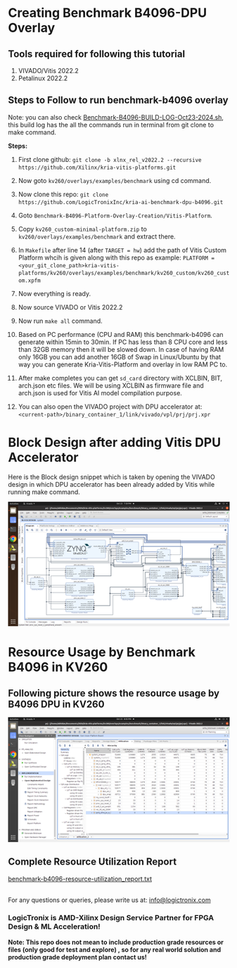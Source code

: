 # Creating Benchmark B4096-DPU Overlay

## Tools required for following this tutorial
1. VIVADO/Vitis 2022.2 
2. Petalinux 2022.2 

## Steps to Follow to run benchmark-b4096 overlay
Note: you can also check [Benchmark-B4096-BUILD-LOG-Oct23-2024.sh](https://github.com/LogicTronixInc/kria-ai-benchmark-dpu-b4096/blob/master/Benchmark-B4096-Platform-Overlay-Creation/Benchmark-B4096-BUILD-LOG-Oct23-2024.sh), this build log has the all the commands run in terminal from git clone to make command.

**Steps:**
1. First clone github: 
`git clone -b xlnx_rel_v2022.2 --recursive https://github.com/Xilinx/kria-vitis-platforms.git`
2. Now goto `kv260/overlays/examples/benchmark` using cd command.
3. Now clone this repo: `git clone https://github.com/LogicTronixInc/kria-ai-benchmark-dpu-b4096.git`
4. Goto `Benchmark-B4096-Platform-Overlay-Creation/Vitis-Platform`.
5. Copy  `kv260_custom-minimal-platform.zip` to `kv260/overlays/examples/benchmark` and extract there. 

6. In `Makefile` after line 14 (after `TARGET = hw`) add the path of Vitis Custom Platform whcih is given along with this repo as example:
`PLATFORM = <your_git_clone_path>kria-vitis-platforms/kv260/overlays/examples/benchmark/kv260_custom/kv260_custom.xpfm`

7. Now everything is ready. 
8. Now source VIVADO or Vitis 2022.2
9. Now run `make all` command.

10. Based on PC performance (CPU and RAM) this benchmark-b4096 can generate within 15min to 30min. If PC has less than 8 CPU core and less than 32GB memory then it will be slowed down. In case of having RAM only 16GB you can add another 16GB of Swap in Linux/Ubuntu by that way you can generate Kria-Vitis-Platform and overlay in low RAM PC to.

11. After make completes you can get `sd_card` directory with XCLBIN, BIT, arch.json etc files. We will be using XCLBIN as firmware file and arch.json is used for Vitis AI model compilation purpose.

12. You can also open the VIVADO project with DPU accelerator at: `<current-path>/binary_container_1/link/vivado/vpl/prj/prj.xpr`

# Block Design after adding Vitis DPU Accelerator 
Here is the Block design snippet which is taken by opening the VIVADO design in which DPU accelerator has been already added by Vitis while running make command.

![Benchmark-B4096-Block-Design-snippet](https://github.com/LogicTronixInc/kria-ai-benchmark-dpu-b4096/blob/master/Benchmark-B4096-Platform-Overlay-Creation/images/Benchmark-B4096-Block-Design-snippet.png) 


# Resource Usage by Benchmark B4096 in KV260

## Following picture shows the resource usage by B4096 DPU in KV260 
![Benchmark-B4096-Resource-Usage](https://github.com/LogicTronixInc/kria-ai-benchmark-dpu-b4096/blob/master/Benchmark-B4096-Platform-Overlay-Creation/images/Benchmark-B4096-Resource-Usage.png)  

## Complete Resource Utilization Report
[benchmark-b4096-resource-utilization_report.txt](https://github.com/LogicTronixInc/kria-ai-benchmark-dpu-b4096/blob/master/Benchmark-B4096-Platform-Overlay-Creation/benchmark-b4096-resource-utilization_report.txt) 

\
For any questions or queries, please write us at: info@logictronix.com

### LogicTronix is AMD-Xilinx Design Service Partner for FPGA Design & ML Acceleration! 

**Note: This repo does not mean to include production grade resources or files (only good for test and explore) , so for any real world solution and production grade deployment plan contact us!**

